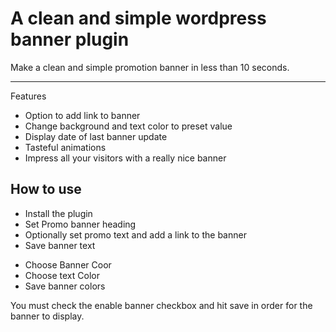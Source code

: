# A clean and simple wordpress banner plugin
<p>Make a clean and simple promotion banner in less than 10 seconds.</p>
<hr>
<p>Features</p>
<ul>
  <li>Option to add link to banner</li>
  <li>Change background and text color to preset value</li>
  <li>Display date of last banner update</li>
  <li>Tasteful animations</li>
  <li>Impress all your visitors with a really nice banner</li>
</ul>

<h2>How to use</h2>
<ul>
<li>Install the plugin</li>
<li>Set Promo banner heading</li>
<li>Optionally set promo text and add a link to the banner</li>
<li>Save banner text</li>
</ul>
<ul>
<li>Choose Banner Coor</li>
<li>Choose text Color</li>
<li>Save banner colors</li>
</ul>

</b>You must check the enable banner checkbox and hit save in order for the banner to display.</b>

